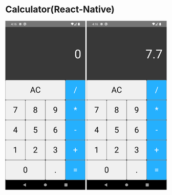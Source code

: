 # Calculator(React-Native)

<div style="aling-items: center">
<img src="picture01.png" width="250" title="picture01">
<img src="picture02.png" width="250" title="picture02">
</div>
